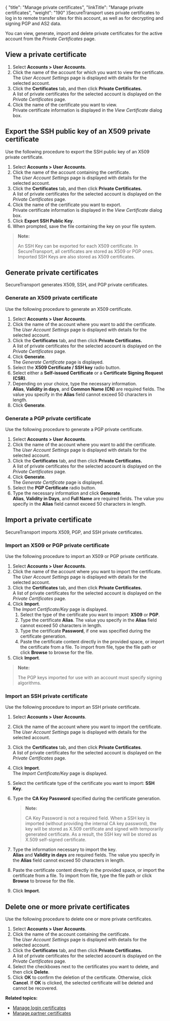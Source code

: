 {
    "title": "Manage private certificates",
    "linkTitle": "Manage private certificates",
    "weight": "190"
}<span class="mc-variable axway_variables.Component_Short_Name variable">SecureTransport</span> uses private certificates to log in to remote transfer sites for this account, as well as for decrypting and signing PGP and AS2 data.

You can view, generate, import and delete private certificates for the active account from the *Private Certificates* page.

## View a private certificate

1.  Select **Accounts > User Accounts**.
2.  Click the name of the account for which you want to view the certificate.  
    The *User Account Settings* page is displayed with details for the selected account.
3.  Click the **Certificates** tab, and then click **Private Certificates.**  
    A list of private certificates for the selected account is displayed on the *Private Certificates* page.
4.  Click the name of the certificate you want to view.  
    Private certificate information is displayed in the *View Certificate* dialog box.

<span id="Export_SSH"></span>

## Export the SSH public key of an X509 private certificate

Use the following procedure to export the SSH public key of an X509 private certificate.

1.  Select **Accounts > User Accounts**.
2.  Click the name of the account containing the certificate.  
    The *User Account Settings* page is displayed with details for the selected account.
3.  Click the **Certificates** tab, and then click **Private Certificates.**  
    A list of private certificates for the selected account is displayed on the *Private Certificates* page.
4.  Click the name of the certificate you want to export.  
    Private certificate information is displayed in the *View Certificate* dialog box.
5.  Click **Export SSH Public Key**.
6.  When prompted, save the file containing the key on your file system.

> **Note:**
>
> An SSH Key can be exported for each X509 certificate. In SecureTransport, all certificates are stored as X509 or PGP ones. Imported SSH Keys are also stored as X509 certificates.

<span id="Generate_X509_priv"></span>

## Generate private certificates

<span class="mc-variable axway_variables.Component_Short_Name variable">SecureTransport</span> generates X509, SSH, and PGP private certificates.

### Generate an X509 private certificate

Use the following procedure to generate an X509 certificate.

1.  Select **Accounts > User Accounts**.
2.  Click the name of the account where you want to add the certificate.  
    The *User Account Settings* page is displayed with details for the selected account.
3.  Click the **Certificates** tab, and then click **Private Certificates.**  
    A list of private certificates for the selected account is displayed on the *Private Certificates* page.
4.  Click **Generate**.  
    The *Generate Certificate* page is displayed.
5.  Select the **X509 Certificate / SSH key** radio button.
6.  Select either a **Self-issued Certificate** or a **Certificate Signing Request (CSR)**.
7.  Depending on your choice, type the necessary information.  
    **Alias**, **Validity in days**, and **Common Name (CN)** are required fields. The value you specify in the **Alias** field cannot exceed 50 characters in length.
8.  Click **Generate**.

<span id="Generate2"></span>

### Generate a PGP private certificate

Use the following procedure to generate a PGP private certificate.

1.  Select **Accounts > User Accounts**.
2.  Click the name of the account where you want to add the certificate.  
    The *User Account Settings* page is displayed with details for the selected account.
3.  Click the **Certificates** tab, and then click **Private Certificates.**  
    A list of private certificates for the selected account is displayed on the *Private Certificates* page.
4.  Click **Generate**.  
    The *Generate Certificate* page is displayed.
5.  Select the **PGP Certificate** radio button.
6.  Type the necessary information and click **Generate**.  
    **Alias**, **Validity in Days**, and **Full Name** are required fields. The value you specify in the **Alias** field cannot exceed 50 characters in length.

## Import a private certificate

<span class="mc-variable axway_variables.Component_Short_Name variable">SecureTransport</span> imports X509, PGP, and SSH private certificates.

<span id="Import3"></span>

### Import an X509 or PGP private certificate

Use the following procedure to import an X509 or PGP private certificate.

1.  Select **Accounts > User Accounts**.
2.  Click the name of the account where you want to import the certificate.  
    The *User Account Settings* page is displayed with details for the selected account.
3.  Click the **Certificates** tab, and then click **Private Certificates.**  
    A list of private certificates for the selected account is displayed on the *Private Certificates* page.
4.  Click **Import**.  
    The *Import Certificate/Key* page is displayed.  
    1.  Select the type of the certificate you want to import: **X509** or **PGP**.
    2.  Type the certificate **Alias**. The value you specify in the **Alias** field cannot exceed 50 characters in length.
    3.  Type the certificate **Password**, if one was specified during the certificate generation.
    4.  Paste the certificate content directly in the provided space, or import the certificate from a file. To import from file, type the file path or click **Browse** to browse for the file.
5.  Click **Import**.

> **Note:**
>
> The PGP keys imported for use with an account must specify signing algorithms.

<span id="Import_SSH_priv"></span>

### Import an SSH private certificate

Use the following procedure to import an SSH private certificate.

1.  Select **Accounts > User Accounts**.

2.  Click the name of the account where you want to import the certificate.  
    The *User Account Settings* page is displayed with details for the selected account.

3.  Click the **Certificates** tab, and then click **Private Certificates**.  
    A list of private certificates for the selected account is displayed on the *Private Certificates* page.

4.  Click **Import**.  
    The *Import Certificate/Key* page is displayed.

5.  Select the certificate type of the certificate you want to import: **SSH Key**.

6.  Type the **CA Key Password** specified during the certificate generation.  

    > **Note:**
    >
    > CA Key Password is not a required field. When a SSH key is imported (without providing the internal CA key password), the key will be stored as X.509 certificate and signed with temporarily generated certificate. As a result, the SSH key will be stored as X.509 self-signed certificate.

7.  Type the information necessary to import the key.  
    **Alias** and **Validity in days** are required fields. The value you specify in the **Alias** field cannot exceed 50 characters in length.

8.  Paste the certificate content directly in the provided space, or import the certificate from a file. To import from file, type the file path or click **Browse** to browse for the file.

9.  Click **Import**.

<span id="Delete_private"></span>

## Delete one or more private certificates

Use the following procedure to delete one or more private certificates.

1.  Select **Accounts > User Accounts**.
2.  Click the name of the account containing the certificate.  
    The *User Account Settings* page is displayed with details for the selected account.
3.  Click the **Certificates** tab, and then click **Private Certificates.**  
    A list of private certificates for the selected account is displayed on the *Private Certificates* page.
4.  Select the checkboxes next to the certificates you want to delete, and then click **Delete**.
5.  Click **OK** to confirm the deletion of the certificate. Otherwise, click **Cancel**. If **OK** is clicked, the selected certificate will be deleted and cannot be recovered.

**Related topics:**

-   <a href="../t_st_usercertificates" class="MCXref xref">Manage login certificates</a>
-   <a href="../manage-user-partner-certificates" class="MCXref xref">Manage partner certificates</a>
